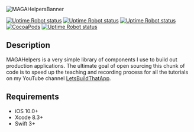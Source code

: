 ![MAGAHelpersBanner](https://i.imgur.com/Ao3sJG6.png)

[![Uptime Robot status](https://img.shields.io/badge/platform-iOS-blue.svg)]()
[![Uptime Robot status](https://img.shields.io/badge/pod_version-v1.0.4-green.svg)]()
[![Uptime Robot status](https://img.shields.io/uptimerobot/status/m778918918-3e92c097147760ee39d02d36.svg)]()
[![CocoaPods](https://img.shields.io/badge/LICENCE-MIT-lightgrey.svg)]()
[![Uptime Robot status](https://img.shields.io/badge/support-self.magurean%40gmail.com-red.svg)]()



## Description
MAGAHelpers is a very simple library of components I use to build out production applications.  The ultimate goal of open sourcing this chunk of code is to speed up the teaching and recording process for all the tutorials on my YouTube channel [LetsBuildThatApp](https://www.youtube.com/letsbuildthatapp).

## Requirements

- iOS 10.0+
- Xcode 8.3+
- Swift 3+
